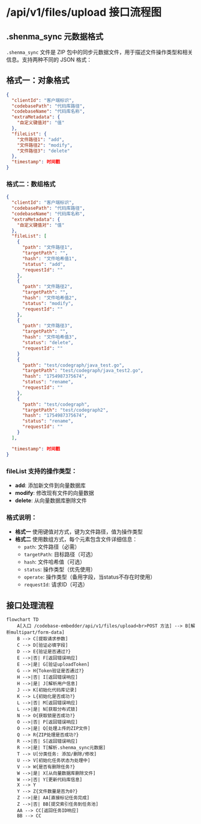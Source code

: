 # /api/v1/files/upload 接口流程图

## .shenma_sync 元数据格式

`.shenma_sync` 文件是 ZIP 包中的同步元数据文件，用于描述文件操作类型和相关信息。支持两种不同的 JSON 格式：

## 格式一：对象格式

```json
{
  "clientId": "客户端标识",
  "codebasePath": "代码库路径",
  "codebaseName": "代码库名称",
  "extraMetadata": {
    "自定义键值对": "值"
  },
  "fileList": {
    "文件路径1": "add",
    "文件路径2": "modify",
    "文件路径3": "delete"
  },
  "timestamp": 时间戳
}
```

### 格式二：数组格式

```json
{
  "clientId": "客户端标识",
  "codebasePath": "代码库路径",
  "codebaseName": "代码库名称",
  "extraMetadata": {
    "自定义键值对": "值"
  },
  "fileList": [
    {
      "path": "文件路径1",
      "targetPath": "",
      "hash": "文件哈希值1",
      "status": "add",
      "requestId": ""
    },
    {
      "path": "文件路径2",
      "targetPath": "",
      "hash": "文件哈希值2",
      "status": "modify",
      "requestId": ""
    },
    {
      "path": "文件路径3",
      "targetPath": "",
      "hash": "文件哈希值3",
      "status": "delete",
      "requestId": ""
    }
    {
      "path": "test/codegraph/java_test.go",
      "targetPath": "test/codegraph/java_test2.go",
      "hash": "1754987375674",
      "status": "rename",
      "requestId": ""
    },
    {
      "path": "test/codegraph",
      "targetPath": "test/codegraph2",
      "hash": "1754987375674",
      "status": "rename",
      "requestId": ""
    }
  ],

  "timestamp": 时间戳
}
```

### fileList 支持的操作类型：
- **add**: 添加新文件到向量数据库
- **modify**: 修改现有文件的向量数据
- **delete**: 从向量数据库删除文件

### 格式说明：
- **格式一** 使用键值对方式，键为文件路径，值为操作类型
- **格式二** 使用数组方式，每个元素包含文件详细信息：
  - `path`: 文件路径（必需）
  - `targetPath`: 目标路径（可选）
  - `hash`: 文件哈希值（可选）
  - `status`: 操作类型（优先使用）
  - `operate`: 操作类型（备用字段，当status不存在时使用）
  - `requestId`: 请求ID（可选）

## 接口处理流程

```mermaid
flowchart TD
    A[入口 /codebase-embedder/api/v1/files/upload<br>POST 方法] --> B[解析multipart/form-data]
    B --> C[提取请求参数]
    C --> D[验证必填字段]
    D --> E{验证是否通过?}
    E -->|否| F[返回错误响应]
    E -->|是| G[验证uploadToken]
    G --> H{Token验证是否通过?}
    H -->|否| I[返回错误响应]
    H -->|是| J[解析用户信息]
    J --> K[初始化代码库记录]
    K --> L{初始化是否成功?}
    L -->|否| M[返回错误响应]
    L -->|是| N[获取分布式锁]
    N --> O{获取锁是否成功?}
    O -->|否| P[返回错误响应]
    O -->|是| Q[处理上传的ZIP文件]
    Q --> R{ZIP处理是否成功?}
    R -->|否| S[返回错误响应]
    R -->|是| T[解析.shenma_sync元数据]
    T --> U[分类任务: 添加/删除/修改]
    U --> V[初始化任务状态为处理中]
    V --> W{是否有删除任务?}
    W -->|是| X[从向量数据库删除文件]
    W -->|否| Y[更新代码库信息]
    X --> Y
    Y --> Z{文件数量是否为0?}
    Z -->|是| AA[直接标记任务完成]
    Z -->|否| BB[提交索引任务到任务池]
    AA --> CC[返回任务ID响应]
    BB --> CC
```